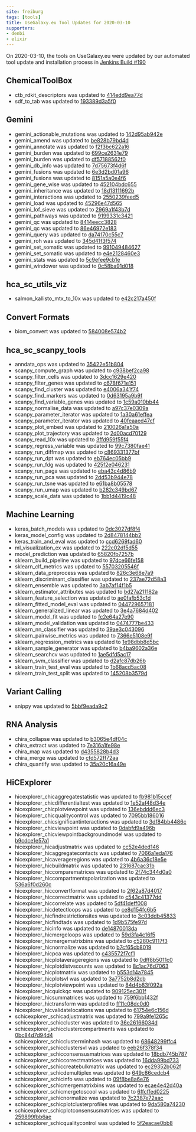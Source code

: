 ```yaml
---
site: freiburg
tags: [tools]
title: UseGalaxy.eu Tool Updates for 2020-03-10
supporters:
- denbi
- elixir
---
```


On 2020-03-10, the tools on UseGalaxy.eu were updated by our automated tool update and installation process in [Jenkins Build #190](https://build.galaxyproject.eu/job/usegalaxy-eu/job/install-tools/#190/)


## ChemicalToolBox

- ctb_rdkit_descriptors was updated to [414edd9ea77d](https://toolshed.g2.bx.psu.edu/view/bgruening/ctb_rdkit_descriptors/414edd9ea77d)
- sdf_to_tab was updated to [193389d3a5f0](https://toolshed.g2.bx.psu.edu/view/bgruening/sdf_to_tab/193389d3a5f0)

## Gemini

- gemini_actionable_mutations was updated to [142d95ab942e](https://toolshed.g2.bx.psu.edu/view/iuc/gemini_actionable_mutations/142d95ab942e)
- gemini_amend was updated to [be828b79bd4d](https://toolshed.g2.bx.psu.edu/view/iuc/gemini_amend/be828b79bd4d)
- gemini_annotate was updated to [f2f3bc622a16](https://toolshed.g2.bx.psu.edu/view/iuc/gemini_annotate/f2f3bc622a16)
- gemini_burden was updated to [699ce2631e79](https://toolshed.g2.bx.psu.edu/view/iuc/gemini_burden/699ce2631e79)
- gemini_burden was updated to [df57188562f0](https://toolshed.g2.bx.psu.edu/view/iuc/gemini_burden/df57188562f0)
- gemini_db_info was updated to [7d75673f4d6f](https://toolshed.g2.bx.psu.edu/view/iuc/gemini_db_info/7d75673f4d6f)
- gemini_fusions was updated to [6e3d2bd01a96](https://toolshed.g2.bx.psu.edu/view/iuc/gemini_fusions/6e3d2bd01a96)
- gemini_fusions was updated to [8151a5a0e4f6](https://toolshed.g2.bx.psu.edu/view/iuc/gemini_fusions/8151a5a0e4f6)
- gemini_gene_wise was updated to [452104bdc655](https://toolshed.g2.bx.psu.edu/view/iuc/gemini_gene_wise/452104bdc655)
- gemini_inheritance was updated to [18d13111692b](https://toolshed.g2.bx.psu.edu/view/iuc/gemini_inheritance/18d13111692b)
- gemini_interactions was updated to [2550239feed5](https://toolshed.g2.bx.psu.edu/view/iuc/gemini_interactions/2550239feed5)
- gemini_load was updated to [45296e47d565](https://toolshed.g2.bx.psu.edu/view/iuc/gemini_load/45296e47d565)
- gemini_lof_sieve was updated to [2969a1f43b7d](https://toolshed.g2.bx.psu.edu/view/iuc/gemini_lof_sieve/2969a1f43b7d)
- gemini_pathways was updated to [9199331c3421](https://toolshed.g2.bx.psu.edu/view/iuc/gemini_pathways/9199331c3421)
- gemini_qc was updated to [8414eecc3828](https://toolshed.g2.bx.psu.edu/view/iuc/gemini_qc/8414eecc3828)
- gemini_qc was updated to [86e46972e183](https://toolshed.g2.bx.psu.edu/view/iuc/gemini_qc/86e46972e183)
- gemini_query was updated to [da74170c55c7](https://toolshed.g2.bx.psu.edu/view/iuc/gemini_query/da74170c55c7)
- gemini_roh was updated to [345d41f3f574](https://toolshed.g2.bx.psu.edu/view/iuc/gemini_roh/345d41f3f574)
- gemini_set_somatic was updated to [991049484627](https://toolshed.g2.bx.psu.edu/view/iuc/gemini_set_somatic/991049484627)
- gemini_set_somatic was updated to [e4e2128460e3](https://toolshed.g2.bx.psu.edu/view/iuc/gemini_set_somatic/e4e2128460e3)
- gemini_stats was updated to [5c9efee9cb1e](https://toolshed.g2.bx.psu.edu/view/iuc/gemini_stats/5c9efee9cb1e)
- gemini_windower was updated to [0c58ba91d018](https://toolshed.g2.bx.psu.edu/view/iuc/gemini_windower/0c58ba91d018)


## hca_sc_utils_viz

- salmon_kallisto_mtx_to_10x was updated to [e42c217a450f](https://toolshed.g2.bx.psu.edu/view/ebi-gxa/salmon_kallisto_mtx_to_10x/e42c217a450f)

## Convert Formats

- biom_convert was updated to [584008e574b2](https://toolshed.g2.bx.psu.edu/view/iuc/biom_convert/584008e574b2)

## hca_sc_scanpy_tools

- anndata_ops was updated to [35422e51b804](https://toolshed.g2.bx.psu.edu/view/ebi-gxa/anndata_ops/35422e51b804)
- scanpy_compute_graph was updated to [c938bef2ca98](https://toolshed.g2.bx.psu.edu/view/ebi-gxa/scanpy_compute_graph/c938bef2ca98)
- scanpy_filter_cells was updated to [3dcc1629e420](https://toolshed.g2.bx.psu.edu/view/ebi-gxa/scanpy_filter_cells/3dcc1629e420)
- scanpy_filter_genes was updated to [c678f671e151](https://toolshed.g2.bx.psu.edu/view/ebi-gxa/scanpy_filter_genes/c678f671e151)
- scanpy_find_cluster was updated to [e4006a341f74](https://toolshed.g2.bx.psu.edu/view/ebi-gxa/scanpy_find_cluster/e4006a341f74)
- scanpy_find_markers was updated to [0d63195a9b9f](https://toolshed.g2.bx.psu.edu/view/ebi-gxa/scanpy_find_markers/0d63195a9b9f)
- scanpy_find_variable_genes was updated to [1c59a010bb44](https://toolshed.g2.bx.psu.edu/view/ebi-gxa/scanpy_find_variable_genes/1c59a010bb44)
- scanpy_normalise_data was updated to [a97c37e0309a](https://toolshed.g2.bx.psu.edu/view/ebi-gxa/scanpy_normalise_data/a97c37e0309a)
- scanpy_parameter_iterator was updated to [1a30a61effea](https://toolshed.g2.bx.psu.edu/view/ebi-gxa/scanpy_parameter_iterator/1a30a61effea)
- scanpy_parameter_iterator was updated to [40feaaed47cf](https://toolshed.g2.bx.psu.edu/view/ebi-gxa/scanpy_parameter_iterator/40feaaed47cf)
- scanpy_plot_embed was updated to [210026a1a50a](https://toolshed.g2.bx.psu.edu/view/ebi-gxa/scanpy_plot_embed/210026a1a50a)
- scanpy_plot_trajectory was updated to [2d00acd70129](https://toolshed.g2.bx.psu.edu/view/ebi-gxa/scanpy_plot_trajectory/2d00acd70129)
- scanpy_read_10x was updated to [3ffd959f55f4](https://toolshed.g2.bx.psu.edu/view/ebi-gxa/scanpy_read_10x/3ffd959f55f4)
- scanpy_regress_variable was updated to [99c7380fae41](https://toolshed.g2.bx.psu.edu/view/ebi-gxa/scanpy_regress_variable/99c7380fae41)
- scanpy_run_diffmap was updated to [c869331377bf](https://toolshed.g2.bx.psu.edu/view/ebi-gxa/scanpy_run_diffmap/c869331377bf)
- scanpy_run_dpt was updated to [eb764ec05bb9](https://toolshed.g2.bx.psu.edu/view/ebi-gxa/scanpy_run_dpt/eb764ec05bb9)
- scanpy_run_fdg was updated to [425f2e046231](https://toolshed.g2.bx.psu.edu/view/ebi-gxa/scanpy_run_fdg/425f2e046231)
- scanpy_run_paga was updated to [eba43c4d86b9](https://toolshed.g2.bx.psu.edu/view/ebi-gxa/scanpy_run_paga/eba43c4d86b9)
- scanpy_run_pca was updated to [2dd53b944e78](https://toolshed.g2.bx.psu.edu/view/ebi-gxa/scanpy_run_pca/2dd53b944e78)
- scanpy_run_tsne was updated to [e61ba8b05578](https://toolshed.g2.bx.psu.edu/view/ebi-gxa/scanpy_run_tsne/e61ba8b05578)
- scanpy_run_umap was updated to [b282c349bd67](https://toolshed.g2.bx.psu.edu/view/ebi-gxa/scanpy_run_umap/b282c349bd67)
- scanpy_scale_data was updated to [1bb1d4419c48](https://toolshed.g2.bx.psu.edu/view/ebi-gxa/scanpy_scale_data/1bb1d4419c48)

## Machine Learning

- keras_batch_models was updated to [0dc3027df8f4](https://toolshed.g2.bx.psu.edu/view/bgruening/keras_batch_models/0dc3027df8f4)
- keras_model_config was updated to [2d8478144bb2](https://toolshed.g2.bx.psu.edu/view/bgruening/keras_model_config/2d8478144bb2)
- keras_train_and_eval was updated to [ccd6269fad60](https://toolshed.g2.bx.psu.edu/view/bgruening/keras_train_and_eval/ccd6269fad60)
- ml_visualization_ex was updated to [222c02df5d55](https://toolshed.g2.bx.psu.edu/view/bgruening/ml_visualization_ex/222c02df5d55)
- model_prediction was updated to [65820fb7257b](https://toolshed.g2.bx.psu.edu/view/bgruening/model_prediction/65820fb7257b)
- sklearn_build_pipeline was updated to [97dce66fe158](https://toolshed.g2.bx.psu.edu/view/bgruening/sklearn_build_pipeline/97dce66fe158)
- sklearn_clf_metrics was updated to [55703205546f](https://toolshed.g2.bx.psu.edu/view/bgruening/sklearn_clf_metrics/55703205546f)
- sklearn_data_preprocess was updated to [826c3e68e7a9](https://toolshed.g2.bx.psu.edu/view/bgruening/sklearn_data_preprocess/826c3e68e7a9)
- sklearn_discriminant_classifier was updated to [237ae72d58a3](https://toolshed.g2.bx.psu.edu/view/bgruening/sklearn_discriminant_classifier/237ae72d58a3)
- sklearn_ensemble was updated to [3ab7af14f1b5](https://toolshed.g2.bx.psu.edu/view/bgruening/sklearn_ensemble/3ab7af14f1b5)
- sklearn_estimator_attributes was updated to [bd27a211182a](https://toolshed.g2.bx.psu.edu/view/bgruening/sklearn_estimator_attributes/bd27a211182a)
- sklearn_feature_selection was updated to [ae0fafb53c1d](https://toolshed.g2.bx.psu.edu/view/bgruening/sklearn_feature_selection/ae0fafb53c1d)
- sklearn_fitted_model_eval was updated to [044729657181](https://toolshed.g2.bx.psu.edu/view/bgruening/sklearn_fitted_model_eval/044729657181)
- sklearn_generalized_linear was updated to [3e4a7684d402](https://toolshed.g2.bx.psu.edu/view/bgruening/sklearn_generalized_linear/3e4a7684d402)
- sklearn_model_fit was updated to [fc2e64a27e90](https://toolshed.g2.bx.psu.edu/view/bgruening/sklearn_model_fit/fc2e64a27e90)
- sklearn_model_validation was updated to [0474777be433](https://toolshed.g2.bx.psu.edu/view/bgruening/sklearn_model_validation/0474777be433)
- sklearn_nn_classifier was updated to [39ae3c043096](https://toolshed.g2.bx.psu.edu/view/bgruening/sklearn_nn_classifier/39ae3c043096)
- sklearn_pairwise_metrics was updated to [7366e5108e9f](https://toolshed.g2.bx.psu.edu/view/bgruening/sklearn_pairwise_metrics/7366e5108e9f)
- sklearn_regression_metrics was updated to [1e98dbb8d5bc](https://toolshed.g2.bx.psu.edu/view/bgruening/sklearn_regression_metrics/1e98dbb8d5bc)
- sklearn_sample_generator was updated to [b4ba9602a36e](https://toolshed.g2.bx.psu.edu/view/bgruening/sklearn_sample_generator/b4ba9602a36e)
- sklearn_searchcv was updated to [1ae5dfd5ac17](https://toolshed.g2.bx.psu.edu/view/bgruening/sklearn_searchcv/1ae5dfd5ac17)
- sklearn_svm_classifier was updated to [d2afc87db26b](https://toolshed.g2.bx.psu.edu/view/bgruening/sklearn_svm_classifier/d2afc87db26b)
- sklearn_train_test_eval was updated to [1b68acd5ac08](https://toolshed.g2.bx.psu.edu/view/bgruening/sklearn_train_test_eval/1b68acd5ac08)
- sklearn_train_test_split was updated to [145208b3579d](https://toolshed.g2.bx.psu.edu/view/bgruening/sklearn_train_test_split/145208b3579d)


## Variant Calling

- snippy was updated to [5bbf9eada9c2](https://toolshed.g2.bx.psu.edu/view/iuc/snippy/5bbf9eada9c2)

## RNA Analysis

- chira_collapse was updated to [b3065e4df04c](https://toolshed.g2.bx.psu.edu/view/iuc/chira_collapse/b3065e4df04c)
- chira_extract was updated to [7e316a1fe98e](https://toolshed.g2.bx.psu.edu/view/iuc/chira_extract/7e316a1fe98e)
- chira_map was updated to [d4355828b4d3](https://toolshed.g2.bx.psu.edu/view/iuc/chira_map/d4355828b4d3)
- chira_merge was updated to [cfd572ff72aa](https://toolshed.g2.bx.psu.edu/view/iuc/chira_merge/cfd572ff72aa)
- chira_quantify was updated to [35a20c16a49e](https://toolshed.g2.bx.psu.edu/view/iuc/chira_quantify/35a20c16a49e)


## HiCExplorer

- hicexplorer_chicaggregatestatistic was updated to [fb981b15ccef](https://toolshed.g2.bx.psu.edu/view/bgruening/hicexplorer_chicaggregatestatistic/fb981b15ccef)
- hicexplorer_chicdifferentialtest was updated to [1e52af48d34e](https://toolshed.g2.bx.psu.edu/view/bgruening/hicexplorer_chicdifferentialtest/1e52af48d34e)
- hicexplorer_chicplotviewpoint was updated to [136ebddd6ec3](https://toolshed.g2.bx.psu.edu/view/bgruening/hicexplorer_chicplotviewpoint/136ebddd6ec3)
- hicexplorer_chicqualitycontrol was updated to [7095bb186016](https://toolshed.g2.bx.psu.edu/view/bgruening/hicexplorer_chicqualitycontrol/7095bb186016)
- hicexplorer_chicsignificantinteractions was updated to [3df84bb4486c](https://toolshed.g2.bx.psu.edu/view/bgruening/hicexplorer_chicsignificantinteractions/3df84bb4486c)
- hicexplorer_chicviewpoint was updated to [0dabfd9a496b](https://toolshed.g2.bx.psu.edu/view/bgruening/hicexplorer_chicviewpoint/0dabfd9a496b)
- hicexplorer_chicviewpointbackgroundmodel was updated to [b9cdce1e57a1](https://toolshed.g2.bx.psu.edu/view/bgruening/hicexplorer_chicviewpointbackgroundmodel/b9cdce1e57a1)
- hicexplorer_hicadjustmatrix was updated to [cc52e4ded146](https://toolshed.g2.bx.psu.edu/view/bgruening/hicexplorer_hicadjustmatrix/cc52e4ded146)
- hicexplorer_hicaggregatecontacts was updated to [7066a1eda176](https://toolshed.g2.bx.psu.edu/view/bgruening/hicexplorer_hicaggregatecontacts/7066a1eda176)
- hicexplorer_hicaverageregions was updated to [4b6a36c18e5e](https://toolshed.g2.bx.psu.edu/view/bgruening/hicexplorer_hicaverageregions/4b6a36c18e5e)
- hicexplorer_hicbuildmatrix was updated to [231687cac31b](https://toolshed.g2.bx.psu.edu/view/bgruening/hicexplorer_hicbuildmatrix/231687cac31b)
- hicexplorer_hiccomparematrices was updated to [2f74c344d0a0](https://toolshed.g2.bx.psu.edu/view/bgruening/hicexplorer_hiccomparematrices/2f74c344d0a0)
- hicexplorer_hiccompartmentspolarization was updated to [536a6f0d260c](https://toolshed.g2.bx.psu.edu/view/bgruening/hicexplorer_hiccompartmentspolarization/536a6f0d260c)
- hicexplorer_hicconvertformat was updated to [2f62a87d4017](https://toolshed.g2.bx.psu.edu/view/bgruening/hicexplorer_hicconvertformat/2f62a87d4017)
- hicexplorer_hiccorrectmatrix was updated to [c543c41377dd](https://toolshed.g2.bx.psu.edu/view/bgruening/hicexplorer_hiccorrectmatrix/c543c41377dd)
- hicexplorer_hiccorrelate was updated to [5df41deff008](https://toolshed.g2.bx.psu.edu/view/bgruening/hicexplorer_hiccorrelate/5df41deff008)
- hicexplorer_hicdetectloops was updated to [ce8d154fc6b5](https://toolshed.g2.bx.psu.edu/view/bgruening/hicexplorer_hicdetectloops/ce8d154fc6b5)
- hicexplorer_hicfindrestrictionsites was updated to [3c03ddb45833](https://toolshed.g2.bx.psu.edu/view/bgruening/hicexplorer_hicfindrestrictionsites/3c03ddb45833)
- hicexplorer_hicfindtads was updated to [1d9b575fe97d](https://toolshed.g2.bx.psu.edu/view/bgruening/hicexplorer_hicfindtads/1d9b575fe97d)
- hicexplorer_hicinfo was updated to [de14870013da](https://toolshed.g2.bx.psu.edu/view/bgruening/hicexplorer_hicinfo/de14870013da)
- hicexplorer_hicmergeloops was updated to [59d3fa4c16f5](https://toolshed.g2.bx.psu.edu/view/bgruening/hicexplorer_hicmergeloops/59d3fa4c16f5)
- hicexplorer_hicmergematrixbins was updated to [c5280c9117f3](https://toolshed.g2.bx.psu.edu/view/bgruening/hicexplorer_hicmergematrixbins/c5280c9117f3)
- hicexplorer_hicnormalize was updated to [b7cf65cb8019](https://toolshed.g2.bx.psu.edu/view/bgruening/hicexplorer_hicnormalize/b7cf65cb8019)
- hicexplorer_hicpca was updated to [c435572f7cf1](https://toolshed.g2.bx.psu.edu/view/bgruening/hicexplorer_hicpca/c435572f7cf1)
- hicexplorer_hicplotaverageregions was updated to [0dff8b5011c0](https://toolshed.g2.bx.psu.edu/view/bgruening/hicexplorer_hicplotaverageregions/0dff8b5011c0)
- hicexplorer_hicplotdistvscounts was updated to [8c1ac76d7063](https://toolshed.g2.bx.psu.edu/view/bgruening/hicexplorer_hicplotdistvscounts/8c1ac76d7063)
- hicexplorer_hicplotmatrix was updated to [b553d14a7845](https://toolshed.g2.bx.psu.edu/view/bgruening/hicexplorer_hicplotmatrix/b553d14a7845)
- hicexplorer_hicplotsvl was updated to [3a7752b8d2cb](https://toolshed.g2.bx.psu.edu/view/bgruening/hicexplorer_hicplotsvl/3a7752b8d2cb)
- hicexplorer_hicplotviewpoint was updated to [84d4b83f092a](https://toolshed.g2.bx.psu.edu/view/bgruening/hicexplorer_hicplotviewpoint/84d4b83f092a)
- hicexplorer_hicquickqc was updated to [909125ec301f](https://toolshed.g2.bx.psu.edu/view/bgruening/hicexplorer_hicquickqc/909125ec301f)
- hicexplorer_hicsummatrices was updated to [759f6bb1432f](https://toolshed.g2.bx.psu.edu/view/bgruening/hicexplorer_hicsummatrices/759f6bb1432f)
- hicexplorer_hictransform was updated to [ff11c08dc0d0](https://toolshed.g2.bx.psu.edu/view/bgruening/hicexplorer_hictransform/ff11c08dc0d0)
- hicexplorer_hicvalidatelocations was updated to [61754e6c156d](https://toolshed.g2.bx.psu.edu/view/bgruening/hicexplorer_hicvalidatelocations/61754e6c156d)
- schicexplorer_schicadjustmatrix was updated to [799a9fe1265c](https://toolshed.g2.bx.psu.edu/view/iuc/schicexplorer_schicadjustmatrix/799a9fe1265c)
- schicexplorer_schiccluster was updated to [36e26166034d](https://toolshed.g2.bx.psu.edu/view/iuc/schicexplorer_schiccluster/36e26166034d)
- schicexplorer_schicclustercompartments was updated to [0bc84d7d94d4](https://toolshed.g2.bx.psu.edu/view/iuc/schicexplorer_schicclustercompartments/0bc84d7d94d4)
- schicexplorer_schicclusterminhash was updated to [68648299ffc4](https://toolshed.g2.bx.psu.edu/view/iuc/schicexplorer_schicclusterminhash/68648299ffc4)
- schicexplorer_schicclustersvl was updated to [eeb26f378f34](https://toolshed.g2.bx.psu.edu/view/iuc/schicexplorer_schicclustersvl/eeb26f378f34)
- schicexplorer_schicconsensusmatrices was updated to [18bdb745b787](https://toolshed.g2.bx.psu.edu/view/iuc/schicexplorer_schicconsensusmatrices/18bdb745b787)
- schicexplorer_schiccorrectmatrices was updated to [16dda99bd733](https://toolshed.g2.bx.psu.edu/view/iuc/schicexplorer_schiccorrectmatrices/16dda99bd733)
- schicexplorer_schiccreatebulkmatrix was updated to [ec29352b062f](https://toolshed.g2.bx.psu.edu/view/iuc/schicexplorer_schiccreatebulkmatrix/ec29352b062f)
- schicexplorer_schicdemultiplex was updated to [649c86cedcb4](https://toolshed.g2.bx.psu.edu/view/iuc/schicexplorer_schicdemultiplex/649c86cedcb4)
- schicexplorer_schicinfo was updated to [09f8be8a6e76](https://toolshed.g2.bx.psu.edu/view/iuc/schicexplorer_schicinfo/09f8be8a6e76)
- schicexplorer_schicmergematrixbins was updated to [ecae4e42d40a](https://toolshed.g2.bx.psu.edu/view/iuc/schicexplorer_schicmergematrixbins/ecae4e42d40a)
- schicexplorer_schicmergetoscool was updated to [6ffcffed0225](https://toolshed.g2.bx.psu.edu/view/iuc/schicexplorer_schicmergetoscool/6ffcffed0225)
- schicexplorer_schicnormalize was updated to [7c2387e72aac](https://toolshed.g2.bx.psu.edu/view/iuc/schicexplorer_schicnormalize/7c2387e72aac)
- schicexplorer_schicplotclusterprofiles was updated to [9da580a74230](https://toolshed.g2.bx.psu.edu/view/iuc/schicexplorer_schicplotclusterprofiles/9da580a74230)
- schicexplorer_schicplotconsensusmatrices was updated to [259899fbb6ae](https://toolshed.g2.bx.psu.edu/view/iuc/schicexplorer_schicplotconsensusmatrices/259899fbb6ae)
- schicexplorer_schicqualitycontrol was updated to [5f2eacae0bb8](https://toolshed.g2.bx.psu.edu/view/iuc/schicexplorer_schicqualitycontrol/5f2eacae0bb8)

